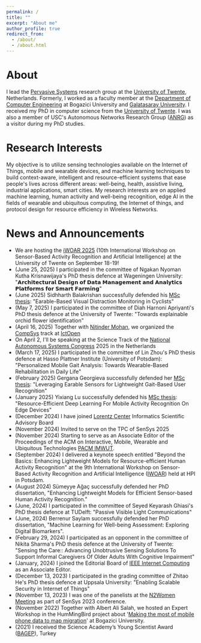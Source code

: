 ```yaml
---
permalink: /
title: ""
excerpt: "About me"
author_profile: true
redirect_from: 
  - /about/
  - /about.html
---
```


About
======
I lead the [Pervasive Systems](https://www.utwente.nl/en/eemcs/ps/) research group at the [University of Twente](https://www.utwente.nl/en/), Netherlands. Formerly, I worked as a faculty member at the [Department of Computer Engineering](https://cmpe.boun.edu.tr/) at Bogazici University and [Galatasaray University](https://www.gsu.edu.tr). I received my PhD in computer science from the [University of Twente](https://www.utwente.nl/en/). I was also a member of USC's Autonomous Networks Research Group ([ANRG](https://anrg.usc.edu/www/)) as a visitor during my PhD studies.

Research Interests
==================  
My objective is to utilize sensing technologies available on the Internet of Things, mobile and wearable devices, and machine learning techniques to build context-aware, intelligent and resource-efficient systems that ease people's lives across different areas: well-being, health, assistive living, industrial applications, smart cities. My research interests are on applied machine learning, human activity and well-being recognition, edge AI in the fields of wearable and ubiquitous computing, the Internet of things, and protocol design for resource efficiency in Wireless Networks. 

News and Announcements
======================
- We are hosting the [iWOAR 2025](https://iwoar.org/) (10th International Workshop on Sensor-Based Activity Recognition and Artificial Intelligence) at the University of Twente on September 18-19!
- (June 25, 2025) I participated in the committee of Ngakan Nyoman Kutha Krisnawijaya's PhD thesis defence at Wageningen University: "𝗔𝗿𝗰𝗵𝗶𝘁𝗲𝗰𝘁𝘂𝗿𝗮𝗹 𝗗𝗲𝘀𝗶𝗴𝗻 𝗼𝗳 𝗗𝗮𝘁𝗮 𝗠𝗮𝗻𝗮𝗴𝗲𝗺𝗲𝗻𝘁 𝗮𝗻𝗱 𝗔𝗻𝗮𝗹𝘆𝘁𝗶𝗰𝘀 𝗣𝗹𝗮𝘁𝗳𝗼𝗿𝗺𝘀 𝗳𝗼𝗿 𝗦𝗺𝗮𝗿𝘁 𝗙𝗮𝗿𝗺𝗶𝗻𝗴"
- (June 2025) Sidhharth Balakrishan successfully defended his [MSc thesis](https://purl.utwente.nl/essays/106412): "Earable-Based Visual Distraction Monitoring in Cyclists"
- (May 7, 2025) I participated in the committee of Diah Harnoni Apriyanti's PhD thesis defence at the University of Twente: "Towards explainable orchid flower identification"
- (April 16, 2025) Together with [Nitinder Mohan](https://www.nitindermohan.com/), we organized the [CompSys](https://www.compsys.science/) track at [IctOpen](https://ictopen.nl/)  
- On April 2, I'll be speaking at the Science Track of the [National Autonomous Systems Congress](https://www.edih-nn.com/events/national-congress-autonomous-systems-2025-with-keynote-by-aaron-saunders-cto-boston-dynamics/) 2025 in the Netherlands
- (March 17, 2025) I participated in the committee of Lin Zhou's PhD thesis defence at Hasso Plattner Institute (University of Potsdam): "Personalized Mobile Gait Analysis: Towards Wearable-Based Rehabilitation in Daily Life"
- (February 2025) Gergana Georgieva successfully defended her [MSc thesis](https://purl.utwente.nl/essays/105229): "Leveraging Earable Sensors for Lightweight Gait-Based User Recognition"
- (January 2025) Yixiang Lu successfully defended his [MSc thesis](https://purl.utwente.nl/essays/105044): "Resource-Efficient Deep Learning For Mobile Activity Recognition On Edge Devices"
- (December 2024) I have joined [Lorentz Center](https://www.lorentzcenter.nl/home.html) Informatics Scientific Advisory Board
- (November 2024) Invited to serve on the TPC of SenSys 2025
- (November 2024) Starting to serve as an Associate Editor of the Proceedings of the ACM on Interactive, Mobile, Wearable and Ubiquitous Technologies [PACM IMWUT](https://dl.acm.org/journal/imwut).
- (September 2024) I delivered a keynote speech entitled "Beyond the Basics: Enhancing Lightweight Models for Resource-efficient Human Activity Recognition" at the 9th International Workshop on Sensor-Based Activity Recognition and Artificial Intelligence ([IWOAR](https://iwoar.org/2024/)) held at HPI in Potsdam.
- (August 2024) Sümeyye Ağaç successfully defended her PhD dissertation, "Enhancing Lightweight Models for Efficient Sensor-based Human Activity Recognition."
- (June, 2024) I participated in the committee of Seyed Keyarash Ghiasi's PhD thesis defence at TUDelft: "Passive Visible Light Communications"
- (June, 2024) Berrenur Saylam successfully defended her PhD dissertation, "Machine Learning for Well-being Assessment: Exploring Digital Biomarkers". 
- (February 29, 2024) I participated as an opponent in the committee of Nikita Sharma's PhD thesis defence at the University of Twente: "Sensing the Care:: Advancing Unobtrusive Sensing Solutions To Support Informal Caregivers Of Older Adults With Cognitive Impairment"
- (January, 2024) I joined the Editorial Board of [IEEE Internet Computing](https://www.computer.org/csdl/magazine/ic) as an Associate Editor.
- (December 13, 2023) I participated in the grading committee of Zhitao He's PhD thesis defence at Uppsala University: "Enabling Scalable Security in Internet of Things"
- (November 13, 2023) I was one of the panelists at the [N2Women Meeting](https://sensys.acm.org/2023/n2women/) as part of SenSys 2023 conference.
- (November 2022) Together with Albert Ali Salah, we hosted an Expert Workshop in the HumMingBird project about '[Making the most of mobile phone data to map migration](https://hummingbird-h2020.eu/news/event-items/EW17112022)' at Bogazici University.  
- (2021) I received the Science Academy’s Young Scientist Award ([BAGEP](https://bilimakademisi.org)), Turkey 

   

